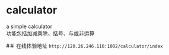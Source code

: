 # calculator
a simple calculator  
功能包括加减乘除、括号、与或非运算

#＃ 在线体验地址
`http://120.26.246.110:1002/calculator/index`
